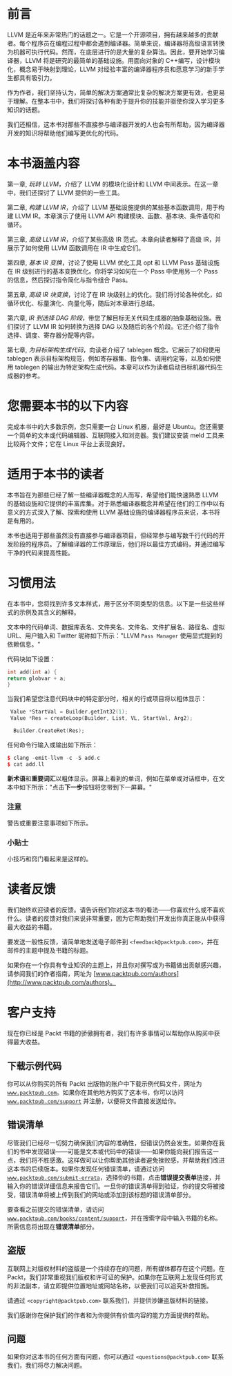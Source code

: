# 前言

LLVM 是近年来非常热门的话题之一。它是一个开源项目，拥有越来越多的贡献者。每个程序员在编程过程中都会遇到编译器。简单来说，编译器将高级语言转换为机器可执行代码。然而，在底层进行的是大量的复杂算法。因此，要开始学习编译器，LLVM 将是研究的最简单的基础设施。用面向对象的 C++编写，设计模块化，概念易于映射到理论，LLVM 对经验丰富的编译器程序员和愿意学习的新手学生都具有吸引力。

作为作者，我们坚持认为，简单的解决方案通常比复杂的解决方案更有效，也更易于理解。在整本书中，我们将探讨各种有助于提升你的技能并驱使你深入学习更多知识的话题。

我们还相信，这本书对那些不直接参与编译器开发的人也会有所帮助，因为编译器开发的知识将帮助他们编写更优化的代码。

# 本书涵盖内容

第一章, *玩转 LLVM*，介绍了 LLVM 的模块化设计和 LLVM 中间表示。在这一章中，我们还探讨了 LLVM 提供的一些工具。

第二章, *构建 LLVM IR*，介绍了 LLVM 基础设施提供的某些基本函数调用，用于构建 LLVM IR。本章演示了使用 LLVM API 构建模块、函数、基本块、条件语句和循环。

第三章, *高级 LLVM IR*，介绍了某些高级 IR 范式。本章向读者解释了高级 IR，并展示了如何使用 LLVM 函数调用在 IR 中生成它们。

第四章, *基本 IR 变换*，讨论了使用 LLVM 优化工具 opt 和 LLVM Pass 基础设施在 IR 级别进行的基本变换优化。你将学习如何在一个 Pass 中使用另一个 Pass 的信息，然后探讨指令简化与指令组合 Pass。

第五章, *高级 IR 块变换*，讨论了在 IR 块级别上的优化。我们将讨论各种优化，如循环优化、标量演化、向量化等，随后对本章进行总结。

第六章, *IR 到选择 DAG 阶段*，带您了解目标无关代码生成器的抽象基础设施。我们探讨了 LLVM IR 如何转换为选择 DAG 以及随后的各个阶段。它还介绍了指令选择、调度、寄存器分配等内容。

第七章, *为目标架构生成代码*，向读者介绍了 tablegen 概念。它展示了如何使用 tablegen 表示目标架构规范，例如寄存器集、指令集、调用约定等，以及如何使用 tablegen 的输出为特定架构生成代码。本章可以作为读者启动目标机器代码生成器的参考。

# 您需要本书的以下内容

完成本书中的大多数示例，您只需要一台 Linux 机器，最好是 Ubuntu。您还需要一个简单的文本或代码编辑器、互联网接入和浏览器。我们建议安装 meld 工具来比较两个文件；它在 Linux 平台上表现良好。

# 适用于本书的读者

本书旨在为那些已经了解一些编译器概念的人而写，希望他们能快速熟悉 LLVM 的基础设施和它提供的丰富库集。对于熟悉编译器概念并希望在他们的工作中以有意义的方式深入了解、探索和使用 LLVM 基础设施的编译器程序员来说，本书将是有用的。

本书也适用于那些虽然没有直接参与编译器项目，但经常参与编写数千行代码的开发阶段的程序员。了解编译器的工作原理后，他们将以最佳方式编码，并通过编写干净的代码来提高性能。

# 习惯用法

在本书中，您将找到许多文本样式，用于区分不同类型的信息。以下是一些这些样式的示例及其含义的解释。

文本中的代码单词、数据库表名、文件夹名、文件名、文件扩展名、路径名、虚拟 URL、用户输入和 Twitter 昵称如下所示："LLVM `Pass Manager` 使用显式提到的依赖信息。"

代码块如下设置：

```cpp
int add(int a) {
return globvar + a;
}
```

当我们希望您注意代码块中的特定部分时，相关的行或项目将以粗体显示：

```cpp
 Value *StartVal = Builder.getInt32(1);
 Value *Res = createLoop(Builder, List, VL, StartVal, Arg2);

  Builder.CreateRet(Res);
```

任何命令行输入或输出如下所示：

```cpp
$ clang -emit-llvm -c -S add.c
$ cat add.ll

```

**新术语**和**重要词汇**以粗体显示。屏幕上看到的单词，例如在菜单或对话框中，在文本中如下所示："点击**下一步**按钮将您带到下一屏幕。"

### 注意

警告或重要注意事项如下所示。

### 小贴士

小技巧和窍门看起来是这样的。

# 读者反馈

我们始终欢迎读者的反馈。请告诉我们你对这本书的看法——你喜欢什么或不喜欢什么。读者的反馈对我们来说非常重要，因为它帮助我们开发出你真正能从中获得最大收益的书籍。

要发送一般性反馈，请简单地发送电子邮件到 `<feedback@packtpub.com>`，并在邮件的主题中提及书籍的标题。

如果你在一个你具有专业知识的主题上，并且你对撰写或为书籍做出贡献感兴趣，请参阅我们的作者指南，网址为 [www.packtpub.com/authors](http://www.packtpub.com/authors)。

# 客户支持

现在你已经是 Packt 书籍的骄傲拥有者，我们有许多事情可以帮助你从购买中获得最大收益。

## 下载示例代码

你可以从你购买的所有 Packt 出版物的账户中下载示例代码文件，网址为 [`www.packtpub.com`](http://www.packtpub.com)。如果你在其他地方购买了这本书，你可以访问 [`www.packtpub.com/support`](http://www.packtpub.com/support) 并注册，以便将文件直接发送给你。

## 错误清单

尽管我们已经尽一切努力确保我们内容的准确性，但错误仍然会发生。如果你在我们的书中发现错误——可能是文本或代码中的错误——如果你能向我们报告这一点，我们将不胜感激。这样做可以让你帮助其他读者避免挫败感，并帮助我们改进这本书的后续版本。如果你发现任何错误清单，请通过访问 [`www.packtpub.com/submit-errata`](http://www.packtpub.com/submit-errata)，选择你的书籍，点击**错误提交表单**链接，并输入你的错误详细信息来报告它们。一旦你的错误清单得到验证，你的提交将被接受，错误清单将被上传到我们的网站或添加到该标题的错误清单部分。

要查看之前提交的错误清单，请访问 [`www.packtpub.com/books/content/support`](https://www.packtpub.com/books/content/support)，并在搜索字段中输入书籍的名称。所需信息将出现在**错误清单**部分。

## 盗版

互联网上对版权材料的盗版是一个持续存在的问题，所有媒体都存在这个问题。在 Packt，我们非常重视我们版权和许可证的保护。如果你在互联网上发现任何形式的非法副本，请立即提供位置地址或网站名称，以便我们可以追究补救措施。

请通过 `<copyright@packtpub.com>` 联系我们，并提供涉嫌盗版材料的链接。

我们感谢你在保护我们的作者和为你提供有价值内容的能力方面提供的帮助。

## 问题

如果你对这本书的任何方面有问题，你可以通过 `<questions@packtpub.com>` 联系我们，我们将尽力解决问题。
